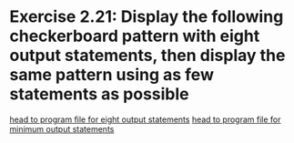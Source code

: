 # Exercise 2.21: Display the following checkerboard pattern with eight output statements, then display the same pattern using as few statements as possible

[head to program file for eight output statements](p02_21a.cpp)
[head to program file for minimum output statements](p02_21b.cpp)